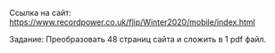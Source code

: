 Ссылка на сайт:
	https://www.recordpower.co.uk/flip/Winter2020/mobile/index.html


Задание:
	Преобразовать 48 страниц сайта и сложить в 1 pdf файл.
